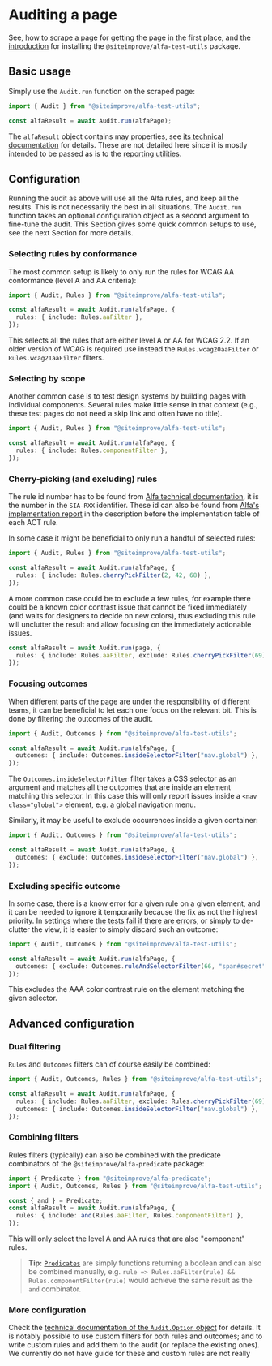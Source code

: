 # Auditing a page

See, [how to scrape a page](scraping/scraping.md) for getting the page in the first place, and [the introduction](../README.md) for installing the `@siteimprove/alfa-test-utils` package.

## Basic usage

Simply use the `Audit.run` function on the scraped page:

```typescript
import { Audit } from "@siteimprove/alfa-test-utils";

const alfaResult = await Audit.run(alfaPage);
```

The `alfaResult` object contains may properties, see [its technical documentation](https://github.com/Siteimprove/alfa-integrations/blob/main/docs/api/alfa-test-utils.audit.result.md) for details. These are not detailed here since it is mostly intended to be passed as is to the [reporting utilities](../reporting/reporting.md).

## Configuration

Running the audit as above will use all the Alfa rules, and keep all the results. This is not necessarily the best in all situations. The `Audit.run` function takes an optional configuration object as a second argument to fine-tune the audit. This Section gives some quick common setups to use, see the next Section for more details.

### Selecting rules by conformance

The most common setup is likely to only run the rules for WCAG AA conformance (level A and AA criteria):

```typescript
import { Audit, Rules } from "@siteimprove/alfa-test-utils";

const alfaResult = await Audit.run(alfaPage, {
  rules: { include: Rules.aaFilter },
});
```

This selects all the rules that are either level A or AA for WCAG 2.2. If an older version of WCAG is required use instead the `Rules.wcag20aaFilter` or `Rules.wcag21aaFilter` filters.

### Selecting by scope

Another common case is to test design systems by building pages with individual components. Several rules make little sense in that context (e.g., these test pages do not need a skip link and often have no title).

```typescript
import { Audit, Rules } from "@siteimprove/alfa-test-utils";

const alfaResult = await Audit.run(alfaPage, {
  rules: { include: Rules.componentFilter },
});
```

### Cherry-picking (and excluding) rules

The rule id number has to be found from [Alfa technical documentation](https://alfa.siteimprove.com/rules), it is the number in the `SIA-RXX` identifier. These id can also be found from [Alfa's implementation report](https://www.w3.org/WAI/standards-guidelines/act/implementations/alfa-assisted/) in the description before the implementation table of each ACT rule.

In some case it might be beneficial to only run a handful of selected rules:

```typescript
import { Audit, Rules } from "@siteimprove/alfa-test-utils";

const alfaResult = await Audit.run(alfaPage, {
  rules: { include: Rules.cherryPickFilter(2, 42, 68) },
});
```

A more common case could be to exclude a few rules, for example there could be a known color contrast issue that cannot be fixed immediately (and waits for designers to decide on new colors), thus excluding this rule will unclutter the result and allow focusing on the immediately actionable issues.

```typescript
const alfaResult = await Audit.run(page, {
  rules: { include: Rules.aaFilter, exclude: Rules.cherryPickFilter(69) },
});
```

### Focusing outcomes

When different parts of the page are under the responsibility of different teams, it can be beneficial to let each one focus on the relevant bit. This is done by filtering the outcomes of the audit.

```typescript
import { Audit, Outcomes } from "@siteimprove/alfa-test-utils";

const alfaResult = await Audit.run(alfaPage, {
  outcomes: { include: Outcomes.insideSelectorFilter("nav.global") },
});
```

The `Outcomes.insideSelectorFilter` filter takes a CSS selector as an argument and matches all the outcomes that are inside an element matching this selector. In this case this will only report issues inside a `<nav class="global">` element, e.g. a global navigation menu.

Similarly, it may be useful to exclude occurrences inside a given container:

```typescript
import { Audit, Outcomes } from "@siteimprove/alfa-test-utils";

const alfaResult = await Audit.run(alfaPage, {
  outcomes: { exclude: Outcomes.insideSelectorFilter("nav.global") },
});
```

### Excluding specific outcome

In some case, there is a know error for a given rule on a given element, and it can be needed to ignore it temporarily because the fix as not the highest priority. In settings where [the tests fail if there are errors](./gatekeeping.md), or simply to de-clutter the view, it is easier to simply discard such an outcome:

```typescript
import { Audit, Outcomes } from "@siteimprove/alfa-test-utils";

const alfaResult = await Audit.run(alfaPage, {
  outcomes: { exclude: Outcomes.ruleAndSelectorFilter(66, "span#secret") },
});
```

This excludes the AAA color contrast rule on the element matching the given selector.

## Advanced configuration

### Dual filtering

`Rules` and `Outcomes` filters can of course easily be combined:

```typescript
import { Audit, Outcomes, Rules } from "@siteimprove/alfa-test-utils";

const alfaResult = await Audit.run(alfaPage, {
  rules: { include: Rules.aaFilter, exclude: Rules.cherryPickFilter(69) },
  outcomes: { include: Outcomes.insideSelectorFilter("nav.global") },
});
```

### Combining filters

Rules filters (typically) can also be combined with the predicate combinators of the `@siteimprove/alfa-predicate` package:

```typescript
import { Predicate } from "@siteimprove/alfa-predicate";
import { Audit, Outcomes, Rules } from "@siteimprove/alfa-test-utils";

const { and } = Predicate;
const alfaResult = await Audit.run(alfaPage, {
  rules: { include: and(Rules.aaFilter, Rules.componentFilter) },
});
```
This will only select the level A and AA rules that are also "component" rules.

> **Tip:** [`Predicates`](https://github.com/Siteimprove/alfa/blob/main/docs/api/alfa-predicate.predicate.md) are simply functions returning a boolean and can also be combined manually, e.g. `rule => Rules.aaFilter(rule) && Rules.componentFilter(rule)` would achieve the same result as the `and` combinator.

### More configuration

Check the [technical documentation of the `Audit.Option` object](https://github.com/Siteimprove/alfa-integrations/blob/main/docs/api/alfa-test-utils.audit.options.md) for details. It is notably possible to use custom filters for both rules and outcomes; and to write custom rules and add them to the audit (or replace the existing ones). We currently do not have guide for these and custom rules are not really 
